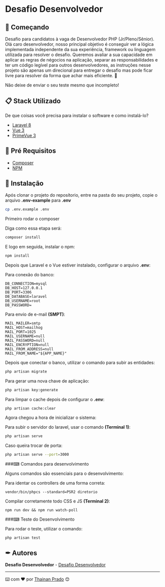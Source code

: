 # Desafio Desenvolvedor

## 🚀 Começando

Desafio para candidatos à vaga de Desenvolvedor PHP (Jr/Pleno/Sênior).
Olá caro desenvolvedor, nosso principal objetivo é conseguir ver a lógica implementada independente da sua experiência, framework ou linguagem utilizada para resolver o desafio. Queremos avaliar a sua capacidade em aplicar as regras de négocios na aplicação, separar as responsabilidades e ter um código legível para outros desenvolvedores, as instruções nesse projeto são apenas um direcional para entregar o desafio mas pode ficar livre para resolver da forma que achar mais eficiente. 🚀

Não deixe de enviar o seu teste mesmo que incompleto!

## 📋 Stack Utilizado

De que coisas você precisa para instalar o software e como instalá-lo?

* [Laravel 8](https://laravel.com/docs/8.x)
* [Vue 3](https://v3.vuejs.org/)
* [PrimeVue 3](https://www.primefaces.org/primevue/showcase/#/setup)

## 🔧 Pré Requisitos

* [Composer](https://getcomposer.org/)
* [NPM](https://www.npmjs.com/)

## 🔧 Instalação

Após clonar o projeto do reposítorio, entre na pasta do seu projeto, copie o arquivo **.env-example** para **.env**

```sh
cp .env.example .env
```

Primeiro rodar o composer

Diga como essa etapa será:

```sh
composer install
```

E logo em seguida, instalar o npm:

```sh
npm install
```

Depois que Laravel e o Vue estiver instalado, configurar o arquivo **.env**:

Para conexão do banco:

````
DB_CONNECTION=mysql
DB_HOST=127.0.0.1
DB_PORT=3306
DB_DATABASE=laravel
DB_USERNAME=root
DB_PASSWORD=
````

Para envio de e-mail **(SMPT)**: 
````
MAIL_MAILER=smtp
MAIL_HOST=mailhog
MAIL_PORT=1025
MAIL_USERNAME=null
MAIL_PASSWORD=null
MAIL_ENCRYPTION=null
MAIL_FROM_ADDRESS=null
MAIL_FROM_NAME="${APP_NAME}"
````

Depois que conectar o banco, utilizar o comando para subir as entidades:
````sh
php artisan migrate
````

Para gerar uma nova chave de aplicação: 
````sh
php artisan key:generate
````

Para limpar o cache depois de configurar o **.env**:
```
php artisan cache:clear
```

Agora chegou a hora de inicializar o sistema:

Para subir o servidor do laravel, usar o comando **(Terminal 1)**:
```sh
php artisan serve
```
Caso queira trocar de porta: 
````sh
php artisan serve --port=3000
````

###⌨ Comandos para desenvolvimento

Alguns comandos são essenciais para o desenvolvimento:

Para identar os controllers de uma forma correta:
```ssh
vendor/bin/phpcs --standard=PSR2 diretorio
```

Compilar corretamente todo CSS e JS **(Terminal 2)**:
```
npm run dev && npm run watch-poll
```

###⌨ Teste do Desenvolvimento

Para rodar o teste, utilizar o comando: 
````sh
php artisan test
````

## ✒ Autores

**Desafio Desenvolvedor** - [Desafio Desenvolvedor](https://github.com/thainan76/desafio-desenvolvedor)

---
⌨️ com ❤️ por [Thainan Prado](https://github.com/thainan76) 😊
